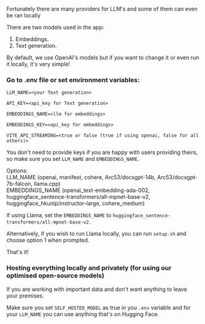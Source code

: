 Fortunately there are many providers for LLM's and some of them can even be ran locally

There are two models used in the app:
1. Embeddings.
2. Text generation.

By default, we use OpenAI's models but if you want to change it or even run it locally, it's very simple!

### Go to .env file or set environment variables:

`LLM_NAME=<your Text generation>`

`API_KEY=<api_key for Text generation>`

`EMBEDDINGS_NAME=<llm for embeddings>`

`EMBEDDINGS_KEY=<api_key for embeddings>`

`VITE_API_STREAMING=<true or false (true if using openai, false for all others)>`

You don't need to provide keys if you are happy with users providing theirs, so make sure you set `LLM_NAME` and `EMBEDDINGS_NAME`.

Options:  
LLM_NAME (openai, manifest, cohere, Arc53/docsgpt-14b, Arc53/docsgpt-7b-falcon, llama.cpp)  
EMBEDDINGS_NAME (openai_text-embedding-ada-002, huggingface_sentence-transformers/all-mpnet-base-v2, huggingface_hkunlp/instructor-large, cohere_medium)

If using Llama, set the `EMBEDDINGS_NAME` to `huggingface_sentence-transformers/all-mpnet-base-v2`.

Alternatively, if you wish to run Llama locally, you can run `setup.sh` and choose option 1 when prompted.

That's it!

### Hosting everything locally and privately (for using our optimised open-source models)
If you are working with important data and don't want anything to leave your premises.

Make sure you set `SELF_HOSTED_MODEL` as true in you `.env` variable and for your `LLM_NAME` you can use anything that's on Hugging Face.
